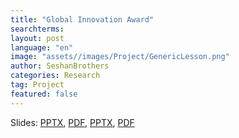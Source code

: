 ```yaml
---
title: "Global Innovation Award"
searchterms:
layout: post
language: "en"
image: "assets//images/Project/GenericLesson.png"
author: SeshanBrothers
categories: Research
tag: Project
featured: false
---
```


Slides:
 <a href="/translations/en-us/Project/GlobalInnovationAward.pptx">PPTX</a>,
 <a href="/translations/en-us/Project/GlobalInnovationAward.pdf">PDF</a>, 
 <a href="/translations/pt-br/Project/GlobalInovationAward.pptx">PPTX</a>, 
 <a href="/translations/pt-br/Project/GlobalInovationAward.pdf">PDF</a>
